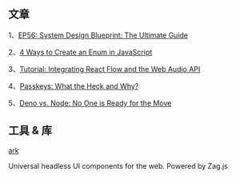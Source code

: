 ## 文章

1、[EP56: System Design Blueprint: The Ultimate Guide](https://blog.bytebytego.com/p/ep56-system-design-blueprint-the)

2、[4 Ways to Create an Enum in JavaScript](https://dmitripavlutin.com/javascript-enum/)

3、[Tutorial: Integrating React Flow and the Web Audio API](https://reactflow.dev/blog/react-flow-and-the-web-audio-api/)

4、[Passkeys: What the Heck and Why?](https://css-tricks.com/passkeys-what-the-heck-and-why/)

5、[Deno vs. Node: No One is Ready for the Move](https://cult.honeypot.io/reads/deno-vs-node-main-differences/)

## 工具 & 库

[ark](https://github.com/chakra-ui/ark)

Universal headless UI components for the web. Powered by Zag.js